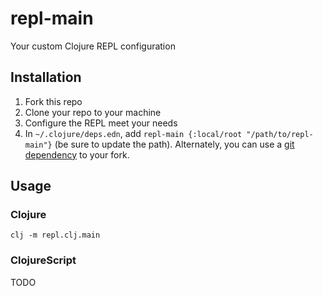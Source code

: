 # repl-main

Your custom Clojure REPL configuration

## Installation

1. Fork this repo
1. Clone your repo to your machine
1. Configure the REPL meet your needs
1. In `~/.clojure/deps.edn`, add `repl-main {:local/root "/path/to/repl-main"}` (be sure to update the path). Alternately, you can use a [git dependency](https://clojure.org/guides/deps_and_cli#_using_git_libraries) to your fork.

## Usage

### Clojure

`clj -m repl.clj.main`

### ClojureScript

TODO
